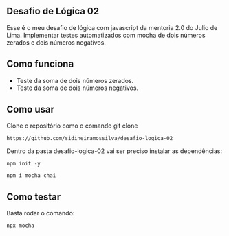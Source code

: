 Desafio de Lógica 02
---

Esse é o meu desafio de lógica com javascript da mentoria 2.0 do Julio de Lima. Implementar testes automatizados com mocha de dois números zerados e dois números negativos.

Como funciona
---

- Teste da soma de dois números zerados.
- Teste da soma de dois números negativos.

Como usar
---

Clone o repositório como o comando git clone
````
https://github.com/sidineiramossilva/desafio-logica-02
````

Dentro da pasta desafio-logica-02 vai ser preciso instalar as dependências:
````
npm init -y
````
````
npm i mocha chai
````

Como testar
---

Basta rodar o comando:
````
npx mocha
````
